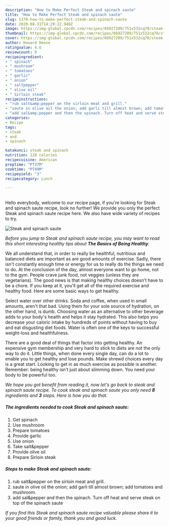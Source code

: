 ```yaml
---
description: "How to Make Perfect Steak and spinach saute"
title: "How to Make Perfect Steak and spinach saute"
slug: 1370-how-to-make-perfect-steak-and-spinach-saute
date: 2020-08-31T14:29:22.948Z
image: https://img-global.cpcdn.com/recipes/66927209/751x532cq70/steak-and-spinach-saute-recipe-main-photo.jpg
thumbnail: https://img-global.cpcdn.com/recipes/66927209/751x532cq70/steak-and-spinach-saute-recipe-main-photo.jpg
cover: https://img-global.cpcdn.com/recipes/66927209/751x532cq70/steak-and-spinach-saute-recipe-main-photo.jpg
author: Howard Reese
ratingvalue: 4.6
reviewcount: 9
recipeingredient:
- " spinach"
- " mushroom"
- " tomatoes"
- " garlic"
- " onion"
- " saltpepper"
- " olive oil"
- " Sirloin steak"
recipeinstructions:
- "rub salt&amp;pepper on the sirloin meat and grill."
- "saute in olive oil the onion; add garli till almost brown; add tomatoes and mushroom."
- "add sal&amp;pepper and then the spinach. Turn off heat and serve steak on top of the spinach saute"
categories:
- Recipe
tags:
- steak
- and
- spinach

katakunci: steak and spinach 
nutrition: 128 calories
recipecuisine: American
preptime: "PT37M"
cooktime: "PT49M"
recipeyield: "3"
recipecategory: Lunch

---
```

<br>
Hello everybody, welcome to our recipe page, if you're looking for Steak and spinach saute recipe, look no further! We provide you only the perfect Steak and spinach saute recipe here. We also have wide variety of recipes to try.
<br>


![Steak and spinach saute](https://img-global.cpcdn.com/recipes/66927209/751x532cq70/steak-and-spinach-saute-recipe-main-photo.jpg)

<i>Before you jump to Steak and spinach saute recipe, you may want to read this short interesting healthy tips about <strong>The Basics of Being Healthy</strong>.</i>

We all understand that, in order to really be healthful, nutritious and balanced diets are important as are good amounts of exercise. Sadly, there isn't constantly enough time or energy for us to really do the things we need to do. At the conclusion of the day, almost everyone want to go home, not to the gym. People crave junk food, not veggies (unless they are vegetarians). The good news is that making healthy choices doesn’t have to be a chore. If you keep at it, you'll get all of the required exercise and healthy food. Here are some basic ways to get healthy.

Select water over other drinks. Soda and coffee, when used in small amounts, aren't that bad. Using them for your sole source of hydration, on the other hand, is dumb. Choosing water as an alternative to other beverage adds to your body's health and helps it stay hydrated. This also helps you decrease your caloric intake by hundreds of points without having to buy and eat disgusting diet foods. Water is often one of the keys to successful weight-loss and healthfulness.

There are a good deal of things that factor into getting healthy. An expensive gym membership and very hard to stick to diets are not the only way to do it. Little things, when done every single day, can do a lot to enable you to get healthy and lose pounds. Make shrewd choices every day is a great start. Looking to get in as much exercise as possible is another. Remember: being healthy isn’t just about slimming down. You need your body to be powerful too. 


<i>We hope you got benefit from reading it, now let's go back to steak and spinach saute recipe. To cook steak and spinach saute you only need <strong>8</strong> ingredients and <strong>3</strong> steps. Here is how you do that.
</i>

##### The ingredients needed to cook Steak and spinach saute:

1. Get  spinach
1. Use  mushroom
1. Prepare  tomatoes
1. Provide  garlic
1. Use  onion
1. Take  salt&amp;pepper
1. Provide  olive oil
1. Prepare  Sirloin steak


##### Steps to make Steak and spinach saute:

1. rub salt&amp;pepper on the sirloin meat and grill.
1. saute in olive oil the onion; add garli till almost brown; add tomatoes and mushroom.
1. add sal&amp;pepper and then the spinach. Turn off heat and serve steak on top of the spinach saute


<i>If you find this Steak and spinach saute recipe valuable please share it to your good friends or family, thank you and good luck.</i>

